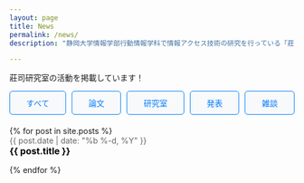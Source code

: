 ```yaml
---
layout: page
title: News
permalink: /news/
description: "静岡大学情報学部行動情報学科で情報アクセス技術の研究を行っている「莊司慶行研究室」の、最近の活動内容や雑記の一覧です。"

---
```


莊司研究室の活動を掲載しています！

<div class="news-container">
  <!-- カテゴリ選択ボタン -->
  <div class="category-buttons">
    <button class="category-button" data-category="all">すべて</button>
    <button class="category-button" data-category="論文">論文</button>
    <button class="category-button" data-category="研究室">研究室</button>
    <button class="category-button" data-category="発表">発表</button>
    <button class="category-button" data-category="雑談">雑談</button>
  </div>

  <!-- ニュース一覧 -->
  <div class="news-list">
    <ul>
      {% for post in site.posts %}
        <li class="news-item" data-category="{{ post.categories }}">
          <span class="news-date">{{ post.date | date: "%b %-d, %Y" }}</span>
          <a href="{{ post.url | relative_url }}" class="news-title">{{ post.title }}</a>
        </li>
      {% endfor %}
    </ul>
  </div>
</div>

<style>
/* カテゴリボタン */
.category-buttons {
  margin-bottom: 20px;
  display: flex;
  flex-wrap: wrap; 
  gap: 10px; 
  justify-content: center; 
}

.category-button {
  padding: 10px 20px;
  font-size: 14px;
  color: #007BFF;
  background-color: #f8f9fa;
  border: 1px solid #007BFF;
  border-radius: 5px;
  cursor: pointer;
  transition: background-color 0.3s ease, color 0.3s ease;
  flex: 1 1 auto; 
  text-align: center;
  max-width: 150px; 
}

.category-button.active, .category-button:hover {
  background-color: #007BFF;
  color: white;
}


@media (max-width: 600px) {
  .category-button {
    flex: 1 0 100%; /* ボタンを1列に配置 */
    max-width: none; /* 最大幅を解除 */
  }
}

/* ニュースリスト */
.news-list ul {
  list-style: none;
  padding: 0;
}

.news-item {
  margin-bottom: 15px;
}

.news-date {
  display: block;
  font-size: 14px;
  color: #666;
}

.news-title {
  font-size: 16px;
  font-weight: bold;
  color: black;
  text-decoration: none;
}

.news-title:hover {
  text-decoration: underline;
}

</style>

<script>
  document.addEventListener("DOMContentLoaded", function () {
    const buttons = document.querySelectorAll(".category-button");
    const items = document.querySelectorAll(".news-item");

    buttons.forEach((button) => {
      button.addEventListener("click", () => {
        const category = button.getAttribute("data-category");

        // ボタンのアクティブ状態を更新
        buttons.forEach((btn) => btn.classList.remove("active"));
        button.classList.add("active");

        // カテゴリに応じて表示・非表示を切り替え
        items.forEach((item) => {
          if (category === "all" || item.getAttribute("data-category").includes(category)) {
            item.style.display = "block";
          } else {
            item.style.display = "none";
          }
        });
      });
    });
  });
</script>
